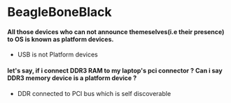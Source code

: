 
# BeagleBoneBlack

#### All those devices who can not announce themeselves(i.e their presence) to OS is known as platform devices.

-	USB is not Platform devices

#### let's say, if i connect DDR3 RAM to my laptop's pci connector ? Can i say DDR3 memory device is a platform device ?

-	DDR connected to PCI bus which is self discoverable


